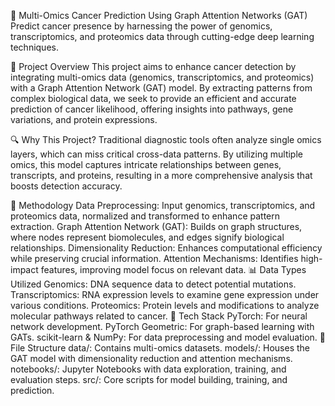 🧬 Multi-Omics Cancer Prediction Using Graph Attention Networks (GAT)
Predict cancer presence by harnessing the power of genomics, transcriptomics, and proteomics data through cutting-edge deep learning techniques.

🚀 Project Overview
This project aims to enhance cancer detection by integrating multi-omics data (genomics, transcriptomics, and proteomics) with a Graph Attention Network (GAT) model. By extracting patterns from complex biological data, we seek to provide an efficient and accurate prediction of cancer likelihood, offering insights into pathways, gene variations, and protein expressions.

🔍 Why This Project?
Traditional diagnostic tools often analyze single omics layers, which can miss critical cross-data patterns. By utilizing multiple omics, this model captures intricate relationships between genes, transcripts, and proteins, resulting in a more comprehensive analysis that boosts detection accuracy.

🧪 Methodology
Data Preprocessing: Input genomics, transcriptomics, and proteomics data, normalized and transformed to enhance pattern extraction.
Graph Attention Network (GAT): Builds on graph structures, where nodes represent biomolecules, and edges signify biological relationships.
Dimensionality Reduction: Enhances computational efficiency while preserving crucial information.
Attention Mechanisms: Identifies high-impact features, improving model focus on relevant data.
📊 Data Types Utilized
Genomics: DNA sequence data to detect potential mutations.
Transcriptomics: RNA expression levels to examine gene expression under various conditions.
Proteomics: Protein levels and modifications to analyze molecular pathways related to cancer.
🔧 Tech Stack
PyTorch: For neural network development.
PyTorch Geometric: For graph-based learning with GATs.
scikit-learn & NumPy: For data preprocessing and model evaluation.
📁 File Structure
data/: Contains multi-omics datasets.
models/: Houses the GAT model with dimensionality reduction and attention mechanisms.
notebooks/: Jupyter Notebooks with data exploration, training, and evaluation steps.
src/: Core scripts for model building, training, and prediction.
